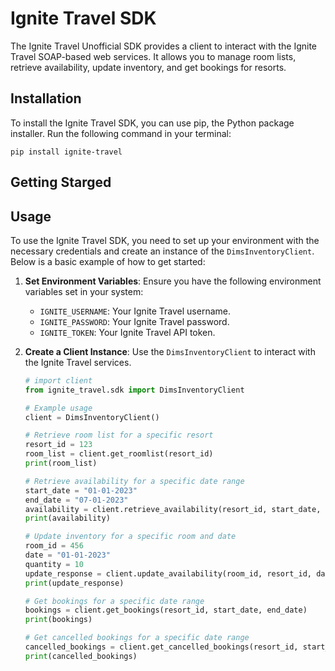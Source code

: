 # Ignite Travel SDK

The Ignite Travel Unofficial SDK provides a client to interact with the Ignite Travel SOAP-based web services. It allows you to manage room lists, retrieve availability, update inventory, and get bookings for resorts.

## Installation

To install the Ignite Travel SDK, you can use pip, the Python package installer. Run the following command in your terminal:

`pip install ignite-travel`

## Getting Starged

## Usage

To use the Ignite Travel SDK, you need to set up your environment with the necessary credentials and create an instance of the `DimsInventoryClient`. Below is a basic example of how to get started:

1. **Set Environment Variables**: Ensure you have the following environment variables set in your system:
   - `IGNITE_USERNAME`: Your Ignite Travel username.
   - `IGNITE_PASSWORD`: Your Ignite Travel password.
   - `IGNITE_TOKEN`: Your Ignite Travel API token.

2. **Create a Client Instance**: Use the `DimsInventoryClient` to interact with the Ignite Travel services.

    ```python
    # import client
    from ignite_travel.sdk import DimsInventoryClient

    # Example usage
    client = DimsInventoryClient()

    # Retrieve room list for a specific resort
    resort_id = 123
    room_list = client.get_roomlist(resort_id)
    print(room_list)

    # Retrieve availability for a specific date range
    start_date = "01-01-2023"
    end_date = "07-01-2023"
    availability = client.retrieve_availability(resort_id, start_date, end_date)
    print(availability)

    # Update inventory for a specific room and date
    room_id = 456
    date = "01-01-2023"
    quantity = 10
    update_response = client.update_availability(room_id, resort_id, date, quantity)
    print(update_response)

    # Get bookings for a specific date range
    bookings = client.get_bookings(resort_id, start_date, end_date)
    print(bookings)

    # Get cancelled bookings for a specific date range
    cancelled_bookings = client.get_cancelled_bookings(resort_id, start_date, end_date)
    print(cancelled_bookings)
    ```